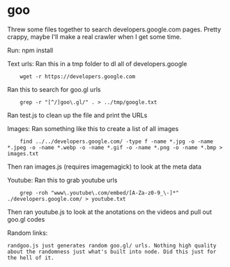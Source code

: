 goo
===

Threw some files together to search developers.google.com pages. 
Pretty crappy, maybe I'll make a real crawler when I get some time.

Run:
npm install

Text urls:
Ran this in a tmp folder to dl all of developers.google
```
    wget -r https://developers.google.com
```
Ran this to search for goo.gl urls
```
    grep -r "[^/]goo\.gl/" . > ../tmp/google.txt
```

Ran test.js to clean up the file and print the URLs

Images:
Ran something like this to create a list of all images
```
    find ../../developers.google.com/ -type f -name *.jpg -o -name *.jpeg -o -name *.webp -o -name *.gif -o -name *.png -o -name *.bmp > images.txt
```
Then ran images.js (requires imagemagick) to look at the meta data

Youtube:
Ran this to grab youtube urls
```
    grep -roh "www\.youtube\.com/embed/[A-Za-z0-9_\-]*" ./developers.google.com/ > youtube.txt
```
Then ran youtube.js to look at the anotations on the videos and pull out goo.gl codes

Random links:
```
randgoo.js just generates random goo.gl/ urls. Nothing high quality about the randomness just what's built into node. Did this just for the hell of it.
```
